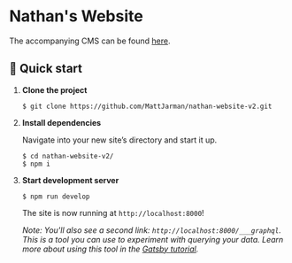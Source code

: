 # Nathan's Website

The accompanying CMS can be found [here](https://github.com/MattJarman/nathan-cms).

## 🚀 Quick start

1.  **Clone the project**

    ```shell
    $ git clone https://github.com/MattJarman/nathan-website-v2.git
    ```

2.  **Install dependencies**

    Navigate into your new site’s directory and start it up.

    ```shell
    $ cd nathan-website-v2/
    $ npm i
    ```

3.  **Start development server**

    ```shell
    $ npm run develop
    ```

    The site is now running at `http://localhost:8000`!

    _Note: You'll also see a second link: _`http://localhost:8000/___graphql`_. This is a tool you can use to experiment with querying your data. Learn more about using this tool in the [Gatsby tutorial](https://www.gatsbyjs.com/tutorial/part-five/#introducing-graphiql)._
